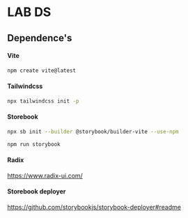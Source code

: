 # LAB DS

## Dependence's

#### Vite

```sh
npm create vite@latest
```

#### Tailwindcss

```sh
npx tailwindcss init -p
```

#### Storebook

```sh
npx sb init --builder @storybook/builder-vite --use-npm
```

```sh
npm run storybook
```

#### Radix

https://www.radix-ui.com/

#### Storebook deployer

https://github.com/storybookjs/storybook-deployer#readme